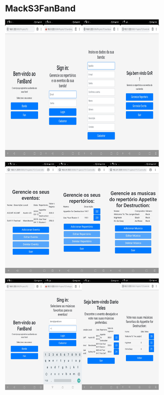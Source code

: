 # MackS3FanBand

<p align="center">
	<img src="https://github.com/DarioTeles/MackS3FanBand/blob/master/images/demonstracao1.jpg" width="896" height="450"/>


</p>



<p align="center">
	<img src="https://github.com/DarioTeles/MackS3FanBand/blob/master/images/demonstracao2.jpg" width="906" height="365"/>


</p>

<p align="center">
	<img src="https://github.com/DarioTeles/MackS3FanBand/blob/master/images/demonstracao3.jpg" width="906" height="365"/>


</p>